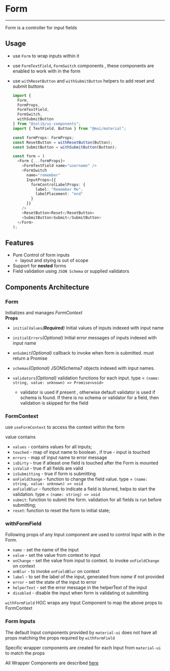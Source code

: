 # Form

---

Form is a controller for input fields

## Usage

- use `Form` to wrap inputs within it
- use `FormTextField`, `FormSwitch` components , these components are enabled to work with in the form
- use `withResetButton` and `withSubmitButton` helpers to add reset and submit buttons

  ```typescript
  import {
    Form,
    FormProps,
    FormTextField,
    FormSwitch,
    withSubmitButton
  } from "@solib/ui-components";
  import { TextField, Button } from "@mui/material";

  const formProps: FormProps;
  const ResetButton = withResetButton(Button);
  const SubmitButton = withSubmitButton(Button);

  const form = (
    <Form {...formProps}>
      <FormTextField name="username" />
      <FormSwitch
        name="remember"
        InputProps={{
          formControlLabelProps: {
            label: "Remember Me",
            labelPlacement: "end"
          }
        }}
      />
      <ResetButton>Reset</ResetButton>
      <SubmitButton>Submit</SubmitButton>
    </Form>
  );
  ```

## Features

- Pure Control of form inputs
  - layout and stying is out of scope
- Support for **nested** forms
- Field validation using `JSON Schema` or supplied validators

## Components Architecture

### Form

Initializes and manages _FormContext_  
 **Props**

- `initialValues`_(**Required**)_ Initial values of inputs indexed with input name
- `initialErrors`_(Optional)_ Initial error messages of inputs indexed with input name
- `onSubmit`_(Optional)_ callback to invoke when form is submitted. must return a Promise
- `schemas`_(Optional)_ JSONSchema7 objects indexed with input names.
- `validators`_(Optional)_ validation functions for each input. type = `(name: string, value: unknown) => Promise<void>`

  - validator is used if present , otherwise default validator is used if schema is found. If there is no schema or validator for a field, then validation is skipped for the field

### FormContext

use `useFormContext` to access the context within the form

value contains

- `values` - contains values for all inputs;
- `touched` - map of input name to boolean , if true - input is touched
- `errors` - map of input name to error message
- `isDirty` - true if atleast one field is touched after the Form is mounted
- `isValid` - true if all fields are valid
- `isSubmitting` - true if form is submitting
- `onFieldChange` - function to change the field value. type = `(name: string, value: unknown) => void`
- `onFieldBlur` - function to indicate a field is blurred, helps to start the validation. type = `(name: string) => void`
- `submit`: function to submit the form. validation for all fields is run before submitting;
- `reset`: function to reset the form to initial state;

### withFormField

Following props of any Input component are used to control Input with in the Form.

- `name` - set the name of the input
- `value` - set the value from context to input
- `onChange` - set the value from input to context. to invoke `onFieldChange` on context
- `onBlur` - to invoke `onFieldBlur` on context
- `label` - to set the label of the input, generated from _name_ if not provided
- `error` - set the state of the input to error
- `helperText` - set the error message in the helperText of the input
- `disabled` - disable the input when form is validating ot submitting

`withFormField` HOC wraps any Input Component to map the above props to FormContext

### Form Inputs

The default Input components provided by `material-ui` does not have all props matching the props required by `withFormField`

Specific wrapper components are created for each Input from `material-ui` to match the props

All Wrapper Components are described [here](../form/)
